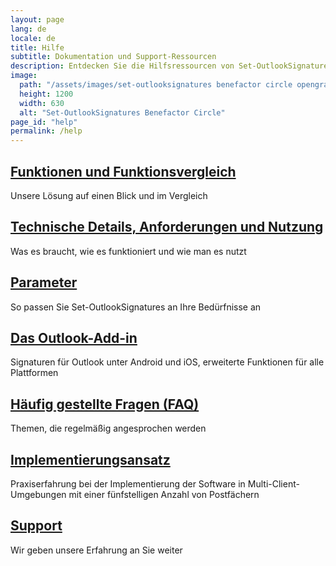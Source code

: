 ```yaml
---
layout: page
lang: de
locale: de
title: Hilfe
subtitle: Dokumentation und Support-Ressourcen
description: Entdecken Sie die Hilfsressourcen von Set-OutlookSignatures. Von Funktionsvergleichen und Einrichtungsanleitungen bis hin zu FAQs, technischen Details und Experten-Support-Optionen.
image:
  path: "/assets/images/set-outlooksignatures benefactor circle opengraph1200x630.png"
  height: 1200
  width: 630
  alt: "Set-OutlookSignatures Benefactor Circle"
page_id: "help"
permalink: /help
---
```

<h2><a href="/features">Funktionen und Funktionsvergleich</a></h2>
<p>Unsere Lösung auf einen Blick und im Vergleich</p>

<h2><a href="/details">Technische Details, Anforderungen und Nutzung</a></h2>
<p>Was es braucht, wie es funktioniert und wie man es nutzt</p>

<h2><a href="/parameters">Parameter</a></h2>
<p>So passen Sie Set-OutlookSignatures an Ihre Bedürfnisse an</p>

<h2><a href="/outlookaddin">Das Outlook-Add-in</a></h2>
<p>Signaturen für Outlook unter Android und iOS, erweiterte Funktionen für alle Plattformen</p>

<h2><a href="/faq">Häufig gestellte Fragen (FAQ)</a></h2>
<p>Themen, die regelmäßig angesprochen werden</p>

<h2><a href="/implementationapproach">Implementierungsansatz</a></h2>
<p>Praxiserfahrung bei der Implementierung der Software in Multi-Client-Umgebungen mit einer fünfstelligen Anzahl von Postfächern</p>

<h2><a href="/support">Support</a></h2>
<p>Wir geben unsere Erfahrung an Sie weiter</p>